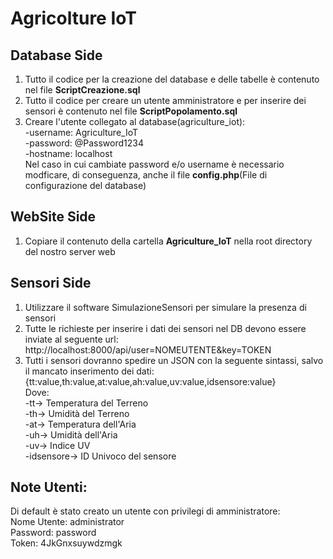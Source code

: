 # Agricolture IoT

## Database Side
1. Tutto il codice per la creazione del database e delle tabelle è contenuto nel file **ScriptCreazione.sql**
2. Tutto il codice per creare un utente amministratore e per inserire dei sensori è contenuto nel file **ScriptPopolamento.sql**
3. Creare l'utente collegato al database(agriculture_iot):<br>
    -username: Agriculture_IoT<br>
    -password: @Password1234<br>
    -hostname: localhost<br>
   Nel caso in cui cambiate password e/o username è necessario modficare, di conseguenza, anche il file **config.php**(File di configurazione del database)


## WebSite Side
1. Copiare il contenuto della cartella **Agriculture_IoT** nella root directory del nostro server web


## Sensori Side
1. Utilizzare il software SimulazioneSensori per simulare la presenza di sensori
2. Tutte le richieste per inserire i dati dei sensori nel DB devono essere inviate al seguente url:<br>
    http://localhost:8000/api/user=NOMEUTENTE&key=TOKEN
3. Tutti i sensori dovranno spedire un JSON con la seguente sintassi, salvo il mancato inserimento dei dati:<br>
    {tt:value,th:value,at:value,ah:value,uv:value,idsensore:value}<br>
    Dove:<br>
    -tt-> Temperatura del Terreno<br>
    -th-> Umidità del Terreno<br>
    -at-> Temperatura dell'Aria<br>
    -uh-> Umidità dell'Aria<br>
    -uv-> Indice UV<br>
    -idsensore-> ID Univoco del sensore<br>


## Note Utenti:
  Di default è stato creato un utente con privilegi di amministratore:<br>
   Nome Utente: administrator<br>
   Password: password<br>
   Token: 4JkGnxsuywdzmgk<br>
